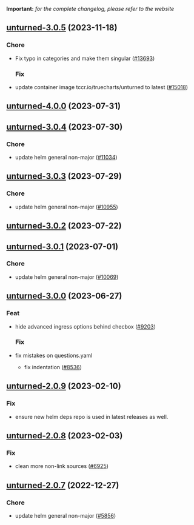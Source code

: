 **Important:**
*for the complete changelog, please refer to the website*









## [unturned-3.0.5](https://github.com/truecharts/charts/compare/unturned-4.0.0...unturned-3.0.5) (2023-11-18)

### Chore

- Fix typo in categories and make them singular ([#13693](https://github.com/truecharts/charts/issues/13693))
  
  ### Fix

- update container image tccr.io/truecharts/unturned to latest ([#15018](https://github.com/truecharts/charts/issues/15018))
  
  



## [unturned-4.0.0](https://github.com/truecharts/charts/compare/unturned-3.0.4...unturned-4.0.0) (2023-07-31)




## [unturned-3.0.4](https://github.com/truecharts/charts/compare/unturned-3.0.3...unturned-3.0.4) (2023-07-30)

### Chore

- update helm general non-major ([#11034](https://github.com/truecharts/charts/issues/11034))
  
  


## [unturned-3.0.3](https://github.com/truecharts/charts/compare/unturned-3.0.2...unturned-3.0.3) (2023-07-29)

### Chore

- update helm general non-major ([#10955](https://github.com/truecharts/charts/issues/10955))
  
  


## [unturned-3.0.2](https://github.com/truecharts/charts/compare/unturned-3.0.1...unturned-3.0.2) (2023-07-22)




## [unturned-3.0.1](https://github.com/truecharts/charts/compare/unturned-3.0.0...unturned-3.0.1) (2023-07-01)

### Chore

- update helm general non-major ([#10069](https://github.com/truecharts/charts/issues/10069))
  
  


## [unturned-3.0.0](https://github.com/truecharts/charts/compare/unturned-2.0.9...unturned-3.0.0) (2023-06-27)

### Feat

- hide advanced ingress options behind checbox ([#9203](https://github.com/truecharts/charts/issues/9203))
  
  ### Fix

- fix mistakes on questions.yaml
  - fix indentation ([#8536](https://github.com/truecharts/charts/issues/8536))
  
  


## [unturned-2.0.9](https://github.com/truecharts/charts/compare/unturned-2.0.8...unturned-2.0.9) (2023-02-10)

### Fix

- ensure new helm deps repo is used in latest releases as well.
  
  


## [unturned-2.0.8](https://github.com/truecharts/charts/compare/unturned-2.0.7...unturned-2.0.8) (2023-02-03)

### Fix

-  clean more non-link sources ([#6925](https://github.com/truecharts/charts/issues/6925))
  
  


## [unturned-2.0.7](https://github.com/truecharts/charts/compare/unturned-2.0.6...unturned-2.0.7) (2022-12-27)

### Chore

- update helm general non-major ([#5856](https://github.com/truecharts/charts/issues/5856))
